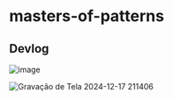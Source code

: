 # masters-of-patterns

## Devlog
![image](https://github.com/user-attachments/assets/aec30b81-eec5-4b93-b5d3-2e47d585c3c2)

![Gravação de Tela 2024-12-17 211406](https://github.com/user-attachments/assets/87342e53-2972-4dfa-8905-ffd5800a91b0)
